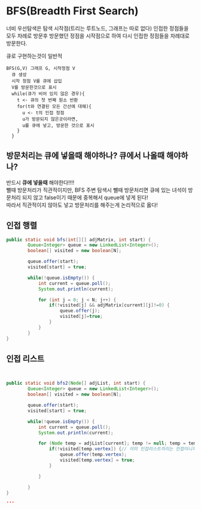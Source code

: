 # BFS(Breadth First Search)

너비 우선탐색은 탐색 시작점(트리는 루트노드, 그래프는 따로 없다) 인접한 정점들을 모두 차례로 방문후 방문했던 정점을 시작점으로 하여 다시 인접한 정점들을 차례대로 방문한다.

큐로 구현하는것이 일반적

```
BFS(G,V) 그래프 G, 시작정점 V
  큐 생성
  시작 정점 V를 큐에 삽입
  V를 방문한것으로 표시
  while(큐가 비어 있지 않은 경우){
    t <- 큐의 첫 번째 원소 반환
    for(t와 연결된 모든 간선에 대해){
      u <- t의 인접 정점
      u가 방문되지 않은곳이라면,
      u를 큐에 넣고, 방문한 것으로 표시
    }
  }

```

## 방문처리는 큐에 넣을때 해야하나? 큐에서 나올때 해야하나?

반드시 **큐에 넣을때** 해야한다!!!!  
뺄때 방문처리가 직관적이지만, BFS 주변 탐색시 뺄때 방문처리면 큐에 있는 녀석이 방문처리 되지 않고 false이기 때문에 중복해서 queue에 넣게 된다!  
따라서 직관적이지 않아도 넣고 방문처리를 해주는게 논리적으로 옳다!

## 인접 행렬

```java
public static void bfs(int[][] adjMatrix, int start) {
		Queue<Integer> queue = new LinkedList<Integer>();
		boolean[] visited = new boolean[N];

		queue.offer(start);
		visited[start] = true;

		while(!queue.isEmpty()) {
			int current = queue.poll();
			System.out.println(current);

			for (int j = 0; j < N; j++) {
				if(!visited[j] && adjMatrix[current][j]!=0) {
					queue.offer(j);
					visited[j]=true;
				}
			}
		}
}
```

## 인접 리스트

```java


public static void bfs2(Node[] adjList, int start) {
		Queue<Integer> queue = new LinkedList<Integer>();
		boolean[] visited = new boolean[N];

		queue.offer(start);
		visited[start] = true;

		while(!queue.isEmpty()) {
			int current = queue.poll();
			System.out.println(current);

			for (Node temp = adjList[current]; temp != null; temp = temp.link) {
				if(!visited[temp.vertex]) {// 이미 인접리스트끼리는 인접이니까 추가 확인 X
					queue.offer(temp.vertex);
					visited[temp.vertex] = true;
				}

			}

		}
}

'''
```
